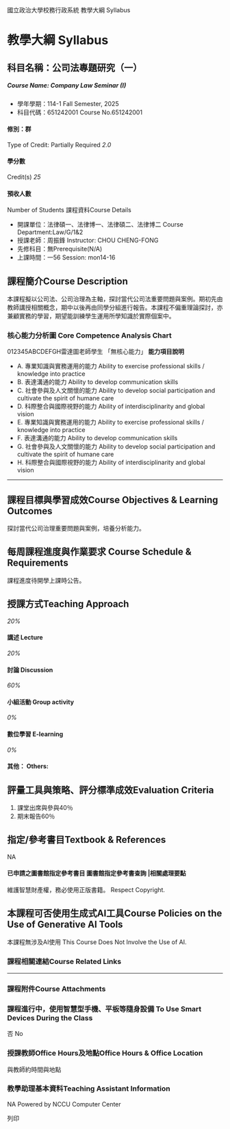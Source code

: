 國立政治大學校務行政系統 教學大綱 Syllabus
# 教學大綱 Syllabus
##  科目名稱：公司法專題研究（一） 
#####  Course Name: Company Law Seminar (I)
  * 學年學期：114-1 Fall Semester, 2025 
  * 科目代碼：651242001 Course No.651242001


#### 修別：群
Type of Credit: Partially Required 
_2.0_
#### 學分數
Credit(s)
_25_
#### 預收人數
Number of Students
課程資料Course Details
  * 開課單位：法律碩一、法律博一、法律碩二、法律博二 Course Department:Law/G/1&2 
  * 授課老師：周振鋒 Instructor: CHOU CHENG-FONG 
  * 先修科目：無Prerequisite(N/A)
  * 上課時間：一56 Session: mon14-16


##  課程簡介Course Description
本課程擬以公司法、公司治理為主軸，探討當代公司法重要問題與案例。期初先由教師講授相關概念，期中以後再由同學分組進行報告。本課程不偏重理論探討，亦兼顧實務的學習，期望能訓練學生運用所學知識於實際個案中。
###  核心能力分析圖 Core Competence Analysis Chart
012345ABCDEFGH雷達圖老師學生
「無核心能力」 
**能力項目說明**
  * A. 專業知識與實務運用的能力 Ability to exercise professional skills / knowledge into practice
  * B. 表達溝通的能力 Ability to develop communication skills
  * C. 社會參與及人文關懷的能力 Ability to develop social participation and cultivate the spirit of humane care
  * D. 科際整合與國際視野的能力 Ability of interdisciplinarity and global vision
  * E. 專業知識與實務運用的能力 Ability to exercise professional skills / knowledge into practice
  * F. 表達溝通的能力 Ability to develop communication skills
  * G. 社會參與及人文關懷的能力 Ability to develop social participation and cultivate the spirit of humane care
  * H. 科際整合與國際視野的能力 Ability of interdisciplinarity and global vision


* * *
##  課程目標與學習成效Course Objectives & Learning Outcomes 
探討當代公司治理重要問題與案例，培養分析能力。
##  每周課程進度與作業要求 Course Schedule & Requirements
課程進度待開學上課時公告。
##  授課方式Teaching Approach
_20%_
####  講述 Lecture
_20%_
####  討論 Discussion
_60%_
####  小組活動 Group activity
_0%_
####  數位學習 E-learning
_0%_
####  其他： Others:
##  評量工具與策略、評分標準成效Evaluation Criteria
1. 課堂出席與參與40％
2. 期末報告60％
##  指定/參考書目Textbook & References
NA
####  已申請之圖書館指定參考書目  圖書館指定參考書查詢 |相關處理要點
維護智慧財產權，務必使用正版書籍。 Respect Copyright.
##  本課程可否使用生成式AI工具Course Policies on the Use of Generative AI Tools
本課程無涉及AI使用 This Course Does Not Involve the Use of AI.
###  課程相關連結Course Related Links
* * *
###  課程附件Course Attachments
###  課程進行中，使用智慧型手機、平板等隨身設備 To Use Smart Devices During the Class
否  No
###  授課教師Office Hours及地點Office Hours & Office Location
與教師約時間與地點
###  教學助理基本資料Teaching Assistant Information
NA
Powered by NCCU Computer Center
  
列印

